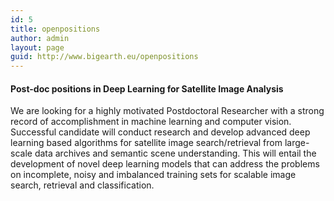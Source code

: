 ```yaml
---
id: 5
title: openpositions
author: admin
layout: page
guid: http://www.bigearth.eu/openpositions
---
```

<div class="bg-faded p-4 my-4">
	<div class="bg-faded p-4 my-4">
	<!-- Page Content -->
	<h4>Post-doc positions in Deep Learning for Satellite Image Analysis</h4>
 	<div class="row">
		<div class="col-12">
			We are looking for a highly motivated Postdoctoral Researcher with a strong record of accomplishment in machine learning and computer vision. Successful candidate will conduct research and develop advanced deep learning based algorithms for satellite image search/retrieval from large-scale data archives and semantic scene understanding. This will entail the development of novel deep learning models that can address the problems on incomplete, noisy and imbalanced training sets for scalable image search, retrieval and classification.
		<!-- <p>
			There are currently no open job offers available.<br/>

			If you are a highly motivated postdoctoral researcher interested in working with us, there are several external funding opportunities:
			<br>
			<ol>	
				<li>TU Berlin International Postdoc Initiative (<a href="https://www.ipodi.tu-berlin.de/ipodi/ipodi/" target="_blank">IPODI</a>).</li>
				<li><a href="https://www.dfg.de/en/research_funding/programmes/individual/walter_benjamin/index.html" target="_blank">DFG Walter Benjamin Programme</a>.</li>
				<li><a href="https://www.humboldt-foundation.de/web/humboldt-fellowship-postdoc.html" target="_blank">Humboldt Research Fellowship</a>.</li>
			</ol>
		</p>-->
		<p>
			For details, please visit this <a href="https://stellenticket.de/79175/TUB/?lang=en" target="_blank">link</a>. 
		</p>
	<!-- Page Content End -->
    </div>
</div>